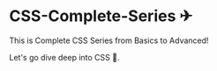 # CSS-Complete-Series ✈
This is Complete CSS Series from Basics to Advanced!

Let's go dive deep into CSS 🚀.
